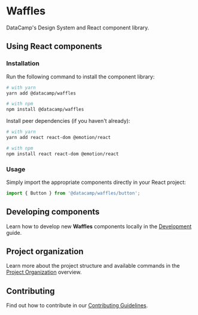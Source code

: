 # Waffles

DataCamp's Design System and React component library.

## Using React components

### Installation

Run the following command to install the component library:

```bash
# with yarn
yarn add @datacamp/waffles

# with npm
npm install @datacamp/waffles
```

Install peer dependencies (if you haven't already):

```bash
# with yarn
yarn add react react-dom @emotion/react

# with npm
npm install react react-dom @emotion/react
```

### Usage

Simply import the appropriate components directly in your React project:

```js
import { Button } from '@datacamp/waffles/button';
```

## Developing components

Learn how to develop new **Waffles** components locally in the [Development](https://github.com/datacamp/waffles/blob/master/docs/DEVELOPMENT.md) guide.

## Project organization

Learn more about the project structure and available commands in the [Project Organization](https://github.com/datacamp/waffles/blob/master/docs/PROJECT_ORGANIZATION.md) overview.

## Contributing

Find out how to contribute in our [Contributing Guidelines](https://github.com/datacamp/waffles/blob/master/docs/CONTRIBUTING.md).
